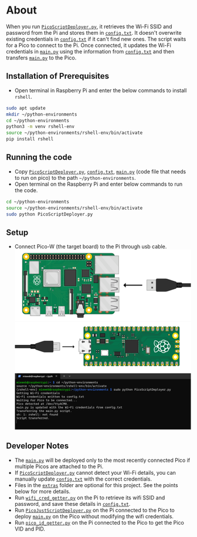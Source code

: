# About
When you run [`PicoScriptDeployer.py`](./PicoScriptDeployer.py), it retrieves the Wi-Fi SSID and password from the Pi and stores them in [`config.txt`](./config.txt). It doesn't overwrite existing credentials in [`config.txt`](./config.txt) if it can't find new ones. The script waits for a Pico to connect to the Pi. Once connected, it updates the Wi-Fi credentials in [`main.py`](./main.py) using the information from [`config.txt`](./config.txt) and then transfers [`main.py`](./main.py) to the Pico.

## Installation of Prerequisites
* Open terminal in Raspberry Pi and enter the below commands to install `rshell`.
``` bash
sudo apt update
mkdir ~/python-environments
cd ~/python-environments
python3 -m venv rshell-env
source ~/python-environments/rshell-env/bin/activate
pip install rshell
```

## Running the code
* Copy [`PicoScriptDeployer.py`](./PicoScriptDeployer.py), [`config.txt`](./config.txt), [`main.py`](./main.py) (code file that needs to run on pico) to the path `~/python-environments`.
* Open terminal on the Raspberry Pi and enter below commands to run the code.
``` bash
cd ~/python-environments
source ~/python-environments/rshell-env/bin/activate
sudo python PicoScriptDeployer.py
```

## Setup
* Connect Pico-W (the target board) to the Pi through usb cable.
![pi](img/pi.png)
![pico](img/pico.png)
![terminal](img/terminal.png)

## Developer Notes
* The [`main.py`](./main.py) will be deployed only to the most recently connected Pico if multiple Picos are attached to the Pi.
* If [`PicoScriptDeployer.py`](./PicoScriptDeployer.py) cannot detect your Wi-Fi details, you can manually update [`config.txt`](./config.txt) with the correct credentials.
* Files in the [`extras`](./extras) folder are optional for this project. See the points below for more details.
* Run [`wifi_cred_getter.py`](./extras/wifi_cred_getter.py) on the Pi to retrieve its wifi SSID and password, and save these details in [`config.txt`](./config.txt). 
* Run [`PicoJustScriptDeployer.py`](./extras/PicoJustScriptDeployer.py) on the Pi connected to the Pico to deploy [`main.py`](./main.py) on the Pico without modifying the wifi credentials. 
* Run [`pico_id_getter.py`](./extras/pico_id_getter.py) on the Pi connected to the Pico to get the Pico VID and PID.